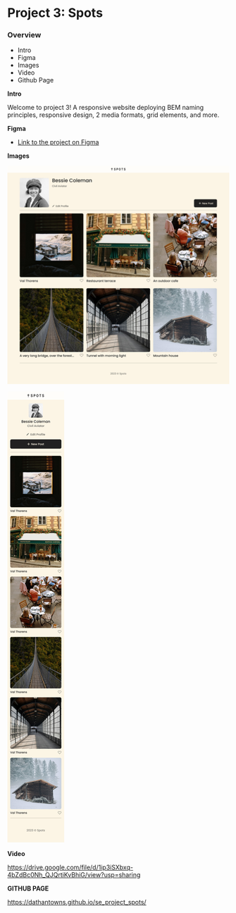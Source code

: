 # Project 3: Spots

### Overview

- Intro
- Figma
- Images
- Video
- Github Page

**Intro**

Welcome to project 3! A responsive website deploying BEM naming principles, responsive design, 2 media formats, grid elements, and more.

**Figma**

- [Link to the project on Figma](https://www.figma.com/file/BBNm2bC3lj8QQMHlnqRsga/Sprint-3-Project-%E2%80%94-Spots?type=design&node-id=2%3A60&mode=design&t=afgNFybdorZO6cQo-1)

**Images**

![desktop demo](./images/demo/Spots%20App%201440px.png)

![mobile demo](./images/demo/Spots%20App%20Mobile%20Version.png)

**Video**

https://drive.google.com/file/d/1ip3iSXbxq-4bZdBc0Nh_QJQrtiKvBhiG/view?usp=sharing

**GITHUB PAGE**

https://dathantowns.github.io/se_project_spots/
